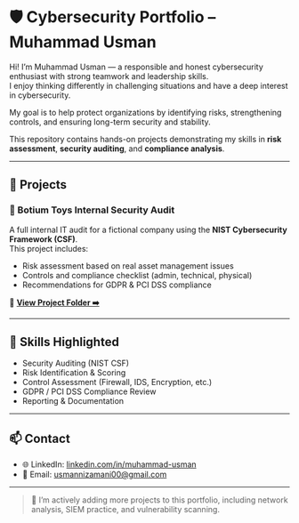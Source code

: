 # 🛡️ Cybersecurity Portfolio – Muhammad Usman

Hi! I’m Muhammad Usman — a responsible and honest cybersecurity enthusiast with strong teamwork and leadership skills.  
I enjoy thinking differently in challenging situations and have a deep interest in cybersecurity.

My goal is to help protect organizations by identifying risks, strengthening controls, and ensuring long-term security and stability.

This repository contains hands-on projects demonstrating my skills in **risk assessment**, **security auditing**, and **compliance analysis**.

---

## 🔐 Projects

### 📄 Botium Toys Internal Security Audit
A full internal IT audit for a fictional company using the **NIST Cybersecurity Framework (CSF)**.  
This project includes:

- Risk assessment based on real asset management issues
- Controls and compliance checklist (admin, technical, physical)
- Recommendations for GDPR & PCI DSS compliance

🔗 [**View Project Folder ➡️**](./security-audits/botium-toys-audit)

---

## 🧠 Skills Highlighted

- Security Auditing (NIST CSF)
- Risk Identification & Scoring
- Control Assessment (Firewall, IDS, Encryption, etc.)
- GDPR / PCI DSS Compliance Review
- Reporting & Documentation

---

## 📫 Contact

- 🌐 LinkedIn: [linkedin.com/in/muhammad-usman](https://www.linkedin.com/in/muhammad-usman-b38949287/)
- 📧 Email: usmannizamani00@gmail.com

---

> 🚧 I’m actively adding more projects to this portfolio, including network analysis, SIEM practice, and vulnerability scanning.

